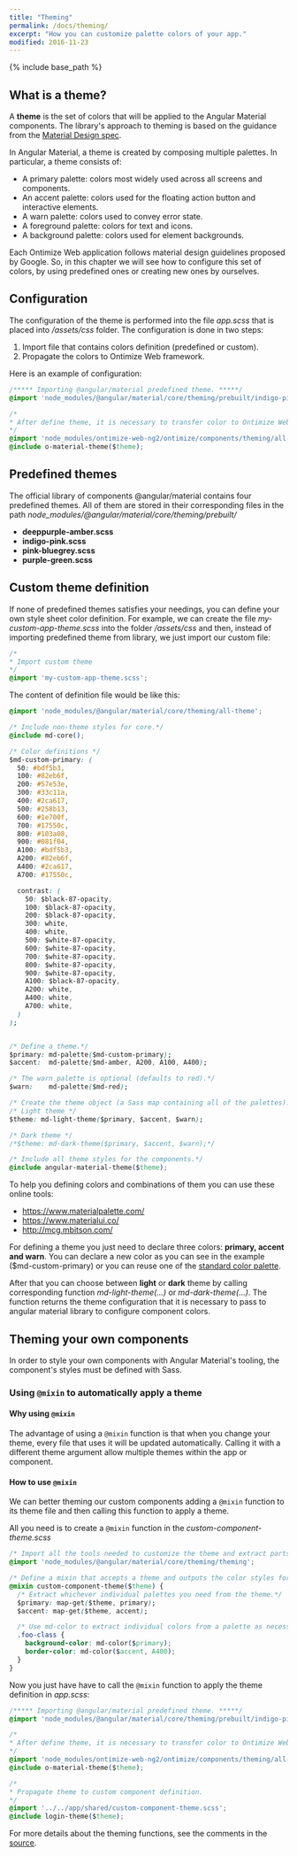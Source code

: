 ```yaml
---
title: "Theming"
permalink: /docs/theming/
excerpt: "How you can customize palette colors of your app."
modified: 2016-11-23
---
```


{% include base_path %}

## What is a theme?
A **theme** is the set of colors that will be applied to the Angular Material components. The
library's approach to theming is based on the guidance from the [Material Design spec][1].

In Angular Material, a theme is created by composing multiple palettes. In particular,
a theme consists of:

* A primary palette: colors most widely used across all screens and components.
* An accent palette: colors used for the floating action button and interactive elements.
* A warn palette: colors used to convey error state.
* A foreground palette: colors for text and icons.
* A background palette: colors used for element backgrounds.

[1]: https://material.google.com/style/color.html#color-color-palette

Each Ontimize Web application follows material design guidelines proposed by Google. So, in this chapter we will see how to configure this set of colors,
 by using predefined ones or creating new ones by ourselves.


## Configuration 

The configuration of the theme is performed into the file *app.scss* that is placed into */assets/css* folder. The configuration is done in two steps:

1. Import file that contains colors definition (predefined or custom).
2. Propagate the colors to Ontimize Web framework.

Here is an example of configuration:

```css
/***** Importing @angular/material predefined theme. *****/
@import 'node_modules/@angular/material/core/theming/prebuilt/indigo-pink.scss';

/*
* After define theme, it is necessary to transfer color to Ontimize Web framework
*/
@import 'node_modules/ontimize-web-ng2/ontimize/components/theming/all-theme.scss';
@include o-material-theme($theme);

```

## Predefined themes

The official library of components @angular/material contains four predefined themes. All of them 
are stored in their corresponding files in the path *node_modules/@angular/material/core/theming/prebuilt/*

* **deeppurple-amber.scss**
* **indigo-pink.scss**
* **pink-bluegrey.scss**
* **purple-green.scss**


## Custom theme definition

If none of predefined themes satisfies your needings, you can define your own style sheet color definition. For example, we
can create the file *my-custom-app-theme.scss* into the folder */assets/css* and then, instead of importing predefined theme
from library, we just import our custom file:

```css
/*
* Import custom theme
*/
@import 'my-custom-app-theme.scss';

```

The content of definition file would be like this:

```css
@import 'node_modules/@angular/material/core/theming/all-theme';

/* Include non-theme styles for core.*/
@include md-core();

/* Color definitions */
$md-custom-primary: (
  50: #bdf5b3,
  100: #82eb6f,
  200: #57e53e,
  300: #33c11a,
  400: #2ca617,
  500: #258b13,
  600: #1e700f,
  700: #17550c,
  800: #103a08,
  900: #081f04,
  A100: #bdf5b3,
  A200: #82eb6f,
  A400: #2ca617,
  A700: #17550c,

  contrast: (
    50: $black-87-opacity,
    100: $black-87-opacity,
    200: $black-87-opacity,
    300: white,
    400: white,
    500: $white-87-opacity,
    600: $white-87-opacity,
    700: $white-87-opacity,
    800: $white-87-opacity,
    900: $white-87-opacity,
    A100: $black-87-opacity,
    A200: white,
    A400: white,
    A700: white,
  )
);


/* Define a theme.*/
$primary: md-palette($md-custom-primary);
$accent:  md-palette($md-amber, A200, A100, A400);

/* The warn palette is optional (defaults to red).*/
$warn:    md-palette($md-red);

/* Create the theme object (a Sass map containing all of the palettes). */
/* Light theme */
$theme: md-light-theme($primary, $accent, $warn);

/* Dark theme */
/*$theme: md-dark-theme($primary, $accent, $warn);*/

/* Include all theme styles for the components.*/
@include angular-material-theme($theme);


```

To help you defining colors and combinations of them you can use these online tools:

* <a href="https://www.materialpalette.com/">https://www.materialpalette.com/</a>
* <a href="https://www.materialui.co/">https://www.materialui.co/</a>
* <a href="http://mcg.mbitson.com/">http://mcg.mbitson.com/</a>

For defining a theme you just need to declare three colors: **primary, accent and warn**. You can declare a new color
as you can see in the example ($md-custom-primary) or you can reuse one of the [standard color palette][1].

After that you can choose between **light** or **dark** theme by calling corresponding function *md-light-theme(...)* or *md-dark-theme(...)*. The function returns
the theme configuration that it is necessary to pass to angular material library to configure component colors.


## Theming your own components
In order to style your own components with Angular Material's tooling, the component's styles must be defined with Sass.

### Using `@mixin` to automatically apply a theme

#### Why using `@mixin`
The advantage of using a `@mixin` function is that when you change your theme, every file that uses it will be updated automatically.
Calling it with a different theme argument allow multiple themes within the app or component.

#### How to use `@mixin`
We can better theming our custom components adding a `@mixin` function to its theme file and then calling this function to apply a theme.

All you need is to create a `@mixin` function in the *custom-component-theme.scss*

```css
/* Import all the tools needed to customize the theme and extract parts of it*/
@import 'node_modules/@angular/material/core/theming/theming';

/* Define a mixin that accepts a theme and outputs the color styles for the component.*/
@mixin custom-component-theme($theme) {
  /* Extract whichever individual palettes you need from the theme.*/
  $primary: map-get($theme, primary);
  $accent: map-get($theme, accent);

  /* Use md-color to extract individual colors from a palette as necessary.*/
  .foo-class {
    background-color: md-color($primary);
    border-color: md-color($accent, A400);
  }
}
```
Now you just have have to call the `@mixin` function to apply the theme definition in *app.scss*:

```css
/***** Importing @angular/material predefined theme. *****/
@import 'node_modules/@angular/material/core/theming/prebuilt/indigo-pink.scss';

/*
* After define theme, it is necessary to transfer color to Ontimize Web framework
*/
@import 'node_modules/ontimize-web-ng2/ontimize/components/theming/all-theme.scss';
@include o-material-theme($theme);

/*
* Propagate theme to custom component definition.
*/
@import '../../app/shared/custom-component-theme.scss';
@include login-theme($theme);
```

For more details about the theming functions, see the comments in the
[source](https://github.com/angular/material2/blob/master/src/lib/core/theming/_theming.scss).

